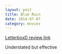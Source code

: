 ```yaml
---
layout: post
title: Blue Ruin 
date: 2014-07-07
category: movies
---
```

 
[LetterboxD review link](http://letterboxd.com/samarthbhaskar/film/blue-ruin/)

 Understated but effective
